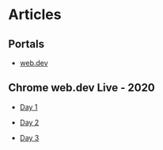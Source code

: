 # Articles

## Portals 

* [web.dev](https://web.dev/)

## Chrome web.dev Live - 2020

* [Day 1](https://www.youtube.com/playlist?list=PLNYkxOF6rcIDC0-BiwSL52yQ0n9rNozaF)

* [Day 2](https://www.youtube.com/playlist?list=PLNYkxOF6rcIBhuGsbO6t8-OBE5-fVPe7K)

* [Day 3](https://www.youtube.com/playlist?list=PLNYkxOF6rcIDJHOcBzho38p6WTn3vESvQ)